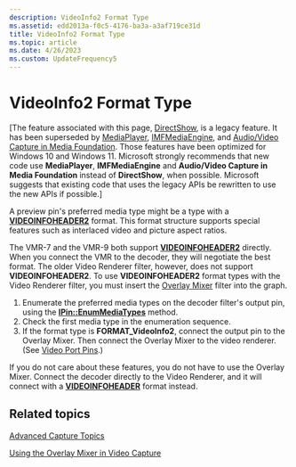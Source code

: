 ```yaml
---
description: VideoInfo2 Format Type
ms.assetid: edd2013a-f0c5-4176-ba3a-a3af719ce31d
title: VideoInfo2 Format Type
ms.topic: article
ms.date: 4/26/2023
ms.custom: UpdateFrequency5
---
```


# VideoInfo2 Format Type

\[The feature associated with this page, [DirectShow](/windows/win32/directshow/directshow), is a legacy feature. It has been superseded by [MediaPlayer](/uwp/api/Windows.Media.Playback.MediaPlayer), [IMFMediaEngine](/windows/win32/api/mfmediaengine/nn-mfmediaengine-imfmediaengine), and [Audio/Video Capture in Media Foundation](windows/win32/medfound/audio-video-capture-in-media-foundation). Those features have been optimized for Windows 10 and Windows 11. Microsoft strongly recommends that new code use **MediaPlayer**, **IMFMediaEngine** and **Audio/Video Capture in Media Foundation** instead of **DirectShow**, when possible. Microsoft suggests that existing code that uses the legacy APIs be rewritten to use the new APIs if possible.\]

A preview pin's preferred media type might be a type with a [**VIDEOINFOHEADER2**](/previous-versions/windows/desktop/api/dvdmedia/ns-dvdmedia-videoinfoheader2) format. This format structure supports special features such as interlaced video and picture aspect ratios.

The VMR-7 and the VMR-9 both support [**VIDEOINFOHEADER2**](/previous-versions/windows/desktop/api/dvdmedia/ns-dvdmedia-videoinfoheader2) directly. When you connect the VMR to the decoder, they will negotiate the best format. The older Video Renderer filter, however, does not support **VIDEOINFOHEADER2**. To use **VIDEOINFOHEADER2** format types with the Video Renderer filter, you must insert the [Overlay Mixer](overlay-mixer-filter.md) filter into the graph.

1.  Enumerate the preferred media types on the decoder filter's output pin, using the [**IPin::EnumMediaTypes**](/windows/desktop/api/Strmif/nf-strmif-ipin-enummediatypes) method.
2.  Check the first media type in the enumeration sequence.
3.  If the format type is **FORMAT\_VideoInfo2**, connect the output pin to the Overlay Mixer. Then connect the Overlay Mixer to the video renderer. (See [Video Port Pins](video-port-pins.md).)

If you do not care about these features, you do not have to use the Overlay Mixer. Connect the decoder directly to the Video Renderer, and it will connect with a [**VIDEOINFOHEADER**](/previous-versions/windows/desktop/api/amvideo/ns-amvideo-videoinfoheader) format instead.

## Related topics

<dl> <dt>

[Advanced Capture Topics](advanced-capture-topics.md)
</dt> <dt>

[Using the Overlay Mixer in Video Capture](using-the-overlay-mixer-in-video-capture.md)
</dt> </dl>

 

 



